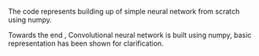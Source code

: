 The code represents building up of simple neural network from scratch using numpy.

Towards the end , Convolutional neural network is built using numpy, basic representation has been shown for clarification.

